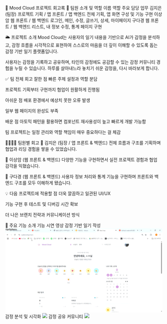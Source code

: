 📝 Mood Cloud 프로젝트 회고록
👥 팀원 소개 및 역할
이름	역할	주요 담당 업무
김지은 (팀장)	프로젝트 기획 / 앱 프론트 / 앱 백엔드	전체 기획, 앱 화면 구성 및 기능 구현
이상암	웹 프론트 / 웹 백엔드	로그인, 메인, 수정, 글쓰기, 상세, 마이페이지
구다경	웹 프론트 / 웹 백엔드	리스트, 내 정보 수정, 통계 페이지 구현

🌥️ 프로젝트 소개
Mood Cloud는 사용자의 일기 내용을 기반으로 AI가 감정을 분석하고,
감정 흐름을 시각적으로 표현하여 스스로의 마음을 더 깊이 이해할 수 있도록 돕는 감정 기반 일기 플랫폼입니다.

사용자는 감정을 기록하고 공유하며, 타인의 감정에도 공감할 수 있는 감정 커뮤니티 경험을 누릴 수 있습니다.
하루를 살아내느라 놓치기 쉬운 감정을, 다시 바라보게 합니다.

✅ 팀 전체 회고
잘한 점
빠른 주제 설정과 역할 분담

프로젝트 기획부터 구현까지 협업이 원활하게 진행됨

아쉬운 점
배포 환경에서 예상치 못한 오류 발생

일부 웹 페이지의 완성도 부족

배운 점
아토믹 패턴을 활용하면 컴포넌트 재사용성이 높고 빠르게 개발 가능함

팀 프로젝트는 일정 관리와 역할 책임이 매우 중요하다는 걸 체감

🙋‍♀️🙋‍♂️ 팀원별 회고
👩 김지은 (팀장 / 앱 프론트 & 백엔드)
전체 흐름과 구조를 기획하며 협업과 리딩 경험을 쌓을 수 있었습니다.

👨 이상암 (웹 프론트 & 백엔드)
다양한 기능을 구현하면서 실전 프로젝트 경험과 협업 감각을 익혔습니다.

👩 구다경 (웹 프론트 & 백엔드)
사용자 정보 처리와 통계 기능을 구현하며 프론트와 백엔드 구조를 모두 이해하게 됐습니다.

💡 다음 프로젝트에 적용할 점
더욱 깔끔하고 일관된 UI/UX

기능 구현 후 테스트 및 디버깅 시간 확보

더 나은 브랜치 전략과 커뮤니케이션 방식

🎥 주요 기능 소개
기능	시연 영상
감정 기반 일기 작성	<img src="./gif/Honeycam 2025-06-04 13-18-43.gif" width="600"/>
감정 분석 및 시각화	<img src="./gif/Honeycam 2025-06-04 13-21-59.gif" width="600"/>
감정 공유 커뮤니티	<img src="./gif/Honeycam 2025-06-04 13-25-54.gif" width="600"/>
